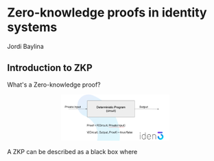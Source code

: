 # Zero-knowledge proofs in identity systems
Jordi Baylina


## Introduction to ZKP

What's a Zero-knowledge proof? 

<div style="text-align:center;"><img src="./media/ZKP.png" width=50% height=50%></div>

A ZKP can be described as a black box where 
